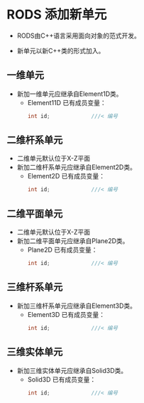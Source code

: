 # RODS 添加新单元

* RODS由C++语言采用面向对象的范式开发。

* 新单元以新C++类的形式加入。

## 一维单元

* 新加一维单元应继承自Element1D类。
  * Element11D 已有成员变量：
    ``` C++
    int id;             ///< 编号
    ```

## 二维杆系单元

* 二维单元默认位于X-Z平面
* 新加二维杆系单元应继承自Element2D类。
  * Element2D 已有成员变量：
    ``` C++
    int id;             ///< 编号
    ```

## 二维平面单元

* 二维单元默认位于X-Z平面
* 新加二维平面单元应继承自Plane2D类。
  * Plane2D 已有成员变量：
    ``` C++
    int id;             ///< 编号
    ```

## 三维杆系单元

* 新加三维杆系单元应继承自Element3D类。
  * Element3D 已有成员变量：
    ``` C++
    int id;             ///< 编号
    ```

## 三维实体单元

* 新加三维实体单元应继承自Solid3D类。
  * Solid3D 已有成员变量：
    ``` C++
    int id;             ///< 编号
    ```